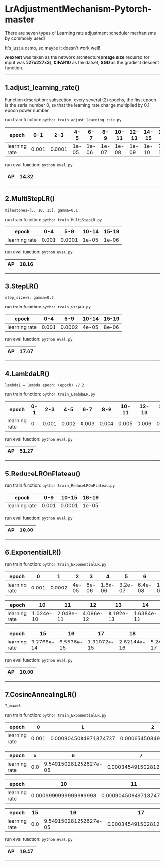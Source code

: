 # LrAdjustmentMechanism-Pytorch-master

There are seven types of Learning rate adjustment scheduler mechanisms by commonly used!

It's just a demo, so maybe it doesn't work well! 

**AlexNet** was taken as the network architecture(**image size** required for input was **227x227x3**), **CIFAR10** as the datset, **SGD** as the gradient descent function.

---

## 1.adjust_learning_rate()

Function description: subsection, every several (2) epochs, the first epoch is the serial number 0, so that the learning rate change multiplied by 0.1 epoch power number

run train function: `python train_adjust_learning_rate.py`

|     epoch   |  0-1  |  2-3  |  4-5  |   6-7 |   8-9   |   10-11   |  12-13  |  14-15 |  16-17  | 18-19 |
|-------------|-------|-------|-------|-------|---------|-----------|---------|--------|---------|-------|
|learning rate| 0.001 | 0.0001| 1e-05 | 1e-06 |  1e-07  |   1e-08   |  1e-09  |  1e-10 |  1e-11  | 1e-12 |


run eval function: `python eval.py`

|  AP |  14.82  |
|-----|---------|

---

## 2.MultiStepLR()

`milestones=[5, 10, 15], gamma=0.1`

run train function: `python train_MultiStepLR.py`

|     epoch   |  0-4  |  5-9  |  10-14  |  15-19 | 
|-------------|-------|-------|---------|--------|
|learning rate| 0.001 | 0.0001|  1e-05  |  1e-06 |

run eval function: `python eval.py`

|  AP |  18.16  |
|-----|---------|

---

## 3.StepLR()

`step_size=5, gamma=0.2`

run train function: `python train_StepLR.py`

|     epoch   |  0-4  |  5-9  |  10-14  |  15-19 | 
|-------------|-------|-------|---------|--------|
|learning rate| 0.001 | 0.0002|  4e-05  |  8e-06 |

run eval function: `python eval.py`

|  AP |  17.67  |
|-----|---------|

---

## 4.LambdaLR() 

`lambda1 = lambda epoch: (epoch) // 2`

run train function: `python train_LambdaLR.py`

|     epoch   |  0-1  |  2-3  |  4-5  |   6-7 |   8-9   |   10-11   |  12-13  |  14-15 |  16-17  | 18-19 |
|-------------|-------|-------|-------|-------|---------|-----------|---------|--------|---------|-------|
|learning rate|   0   | 0.001 | 0.002 | 0.003 |  0.004  |   0.005   |  0.006  |  0.007 |  0.008  | 0.009 |

run eval function: `python eval.py`

|  AP |  51.27  |
|-----|---------|

---

## 5.ReduceLROnPlateau()

run train function: `python train_ReduceLROnPlateau.py`

|     epoch   |   0-9  | 10-15  | 16-19  |
|-------------|--------|--------|--------|
|learning rate| 0.001  | 0.0001 |  1e-05 |

run eval function: `python eval.py`

|  AP |  18.00  |
|-----|---------|

---

## 6.ExponentialLR()

run train function: `python train_ExponentialLR.py`


|     epoch   |   0   |   1    |   2   |   3   |     4     |     5     |     6    |     7    |      8     |     9    |
|-------------|-------|--------|-------|-------|-----------|-----------|----------|----------|------------|----------|
|learning rate| 0.001 | 0.0002 | 4e-05 | 8e-06 |  1.6e-06  |  3.2e-07  |  6.4e-08 | 1.28e-08 |  2.56e-09  | 5.12e-10 |


|     epoch   |     10    |      11     |     12    |     13    |      14      | 
|-------------|-----------|-------------|-----------|-----------|--------------|
|learning rate| 1.024e-10 |  2.048e-11  | 4.096e-12 | 8.192e-13 |  1.6384e-13  |


 |     epoch   |       15     |     16      |      17     |       18      |      19     |
 |-------------|--------------|-------------|-------------|---------------|-------------|
 |learning rate|  3.2768e-14  |  6.5536e-15 | 1.31072e-15 |  2.62144e-16  | 5.24288e-17 |


run eval function: `python eval.py`

|  AP |  10.00  |
|-----|---------|

---

## 7.CosineAnnealingLR()

`T_max=5`

run train function: `python train_ExponentialLR.py`


|     epoch   |   0   |           1           |           2           |             3          |         4             | 
|-------------|-------|-----------------------|-----------------------|------------------------|-----------------------|
|learning rate| 0.001 | 0.0009045084971874737 | 0.0006545084971874737 | 0.00034549150281252633 | 9.549150281252633e-05 |




|     epoch   |     5     |           6           |            7           |           8           |            9          |
|-------------|-----------|-----------------------|------------------------|-----------------------|-----------------------|
|learning rate|   0.0     | 9.549150281252627e-05 | 0.00034549150281252617 | 0.0006545084971874735 | 0.0009045084971874735 |


|     epoch   |     10                  |           11           |            12           |           13           |            14          |
|-------------|-------------------------|------------------------|-------------------------|------------------------|------------------------|
|learning rate|  0.0009999999999999998  | 0.0009045084971874739  | 0.0006545084971874736   | 0.00034549150281252633 | 9.549150281252635e-05  |


|     epoch   |   15   |           16           |           17           |           18           |            19           |
|-------------|--------|------------------------|------------------------|------------------------|-------------------------|
|learning rate|   0.0  | 9.549150281252627e-05  | 0.00034549150281252617 |  0.0006545084971874743 |  0.0009045084971874746  |

run eval function: `python eval.py`

|  AP |  19.47  |
|-----|---------|

---



